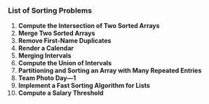 ### List of Sorting Problems

1. **Compute the Intersection of Two Sorted Arrays**
2. **Merge Two Sorted Arrays**
3. **Remove First-Name Duplicates**
4. **Render a Calendar**
5. **Merging Intervals**
6. **Compute the Union of Intervals**
7. **Partitioning and Sorting an Array with Many Repeated Entries**
8. **Team Photo Day—1**
9. **Implement a Fast Sorting Algorithm for Lists**
10. **Compute a Salary Threshold**
